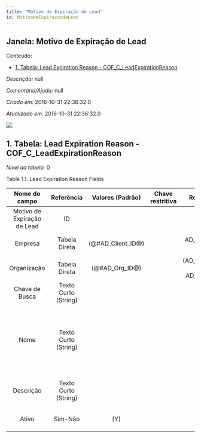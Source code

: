 ```yaml
---
title: "Motivo de Expiração de Lead"
id: MotivodeExpiracaodeLead
---
```

<div id="d148501e1" class="section chapter">

<div class="titlepage">

<div>

<div>

## Janela: Motivo de Expiração de Lead

</div>

</div>

</div>

<div class="toc">

<div class="toc-title">

Conteúdo:

</div>

  - <span class="section">[1. Tabela: Lead Expiration Reason -
    COF\_C\_LeadExpirationReason](#d148501e23)</span>

</div>

<span class="emphasis">*Descrição:* </span> null

<span class="emphasis">*Comentário/Ajuda:* </span>null

<span class="emphasis"> *Criado em:* </span>2016-10-31 22:36:32.0

<span class="emphasis">*Atualizado em:* </span>2016-10-31 22:36:32.0

![](/img/manual/MotivodeExpiracaodeLead.png)

<div id="d148501e23" class="section section">

<div class="titlepage">

<div>

<div>

## 1. Tabela: Lead Expiration Reason - COF\_C\_LeadExpirationReason

</div>

</div>

</div>

<span class="emphasis">*Nível da tabela:* </span>0

</div>

<div id="d148501e30" class="table">

<div class="table-title">

Table 1.1. Lead Expiration Reason
Fields

</div>

<div class="table-contents">

|        Nome do campo        |      Referência      |   Valores (Padrão)   | Chave restritiva |                Regra de validação                |                Descrição                 |                                                               Comentário/Ajuda                                                               |
| :-------------------------: | :------------------: | :------------------: | :--------------: | :----------------------------------------------: | :--------------------------------------: | :------------------------------------------------------------------------------------------------------------------------------------------: |
| Motivo de Expiração de Lead |          ID          |                      |                  |                                                  |                                          |                                                                                                                                              |
|           Empresa           |    Tabela Direta     | (@\#AD\_Client\_ID@) |                  |        AD\_Client.AD\_Client\_ID \< \> 0         |    (semelhante ao primeiro relatório)    |                                                             (ver o mesmo acima)                                                              |
|         Organização         |    Tabela Direta     |  (@\#AD\_Org\_ID@)   |                  | (AD\_Org.IsSummary='N' OR AD\_Org.AD\_Org\_ID=0) |    (semelhante ao primeiro relatório)    |                                                             (ver o mesmo acima)                                                              |
|       Chave de Busca        | Texto Curto (String) |                      |                  |                                                  |    (semelhante ao primeiro relatório)    |                                                             (ver o mesmo acima)                                                              |
|            Nome             | Texto Curto (String) |                      |                  |                                                  |  Alphanumeric identifier of the entity   | The name of an entity (record) is used as an default search option in addition to the search key. The name is up to 60 characters in length. |
|          Descrição          | Texto Curto (String) |                      |                  |                                                  | Optional short description of the record |                                                 A description is limited to 255 characters.                                                  |
|            Ativo            |       Sim-Não        |         (Y)          |                  |                                                  |    (semelhante ao primeiro relatório)    |                                                             (ver o mesmo acima)                                                              |

</div>

</div>

  

</div>
